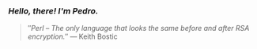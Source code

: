 ### *Hello, there! I'm Pedro.*
> ″*Perl – The only language that looks the same before and after RSA encryption.*″
 — Keith Bostic
